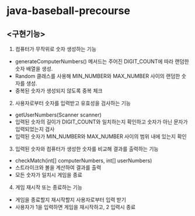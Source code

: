 # java-baseball-precourse



## <구현기능>

1. 컴퓨터가 무작위로 숫자 생성하는 기능
- generateComputerNumbers() 메서드는 주어진 DIGIT_COUNT에 따라 랜덤한 숫자 배열을 생성.
- Random 클래스를 사용해 MIN_NUMBER와 MAX_NUMBER 사이의 랜덤한 숫자를 생성.
- 중복된 숫자가 생성되지 않도록 중복 체크
  
2. 사용자로부터 숫자를 입력받고 유효성을 검사하는 기능
- getUserNumbers(Scanner scanner) 
- 입력된 숫자의 길이가 DIGIT_COUNT와 일치하는지 확인하고 숫자가 아닌 문자가 입력되었는지 검사
- 입력된 숫자가 MIN_NUMBER와 MAX_NUMBER 사이의 범위 내에 있는지 확인

3. 입력된 숫자와 컴퓨터가 생성한 숫자를 비교해 결과를 출력하는 기능
- checkMatch(int[] computerNumbers, int[] userNumbers) 
- 스트라이크와 볼을 계산하여 결과를 출력
- 모든 숫자가 일치시 게임을 종료
  
4. 게임 재시작 또는 종료하는 기능
- 게임을 종료할지 재시작할지 사용자로부터 입력 받기
- 사용자가 1을 입력하면 게임을 재시작하고, 2 입력시 종료
